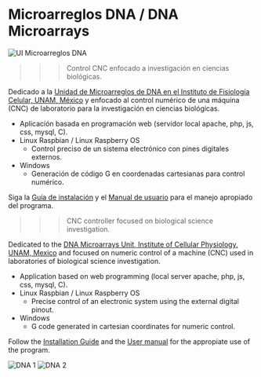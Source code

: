 # Microarreglos DNA / DNA Microarrays

![UI Microarreglos DNA](github/DNA2.gif)

> > > Control CNC enfocado a investigación en ciencias biológicas.

Dedicado a la [Unidad de Microarreglos de DNA en el Instituto de Fisiología Celular, UNAM, México](http://zazil.ibt.unam.mx/umdna/) y enfocado al control numérico de una máquina (CNC) de laboratorio para la investigación en ciencias biológicas. 

* Aplicación basada en programación web (servidor local apache, php, js, css, mysql, C).
* Linux Raspbian / Linux Raspberry OS
  - Control preciso de un sistema electrónico con pines digitales externos.
* Windows
  - Generación de código G en coordenadas cartesianas para control numérico.

Siga la [Guía de instalación](./Instalador.pdf) y el [Manual de usuario](./Usuario.pdf) para el manejo apropiado del programa.

> > > CNC controller focused on biological science investigation.

Dedicated to the [DNA Microarrays Unit, Institute of Cellular Physiology, UNAM, Mexico](http://zazil.ibt.unam.mx/umdna/) and focused on numeric control of a machine (CNC) used in laboratories of biological science investigation.

* Application based on web programming (local server apache, php, js, css, mysql, C).
* Linux Raspbian / Linux Raspberry OS
  - Precise control of an electronic system using the external digital pinout.
* Windows
  - G code generated in cartesian coordinates for numeric control.

Follow the [Installation Guide](./Instalador.pdf) and the [User manual](./Usuario.pdf) for the appropiate use of the program.

![DNA 1](github/DNA1.gif)
![DNA 2](github/DNA2.gif)
